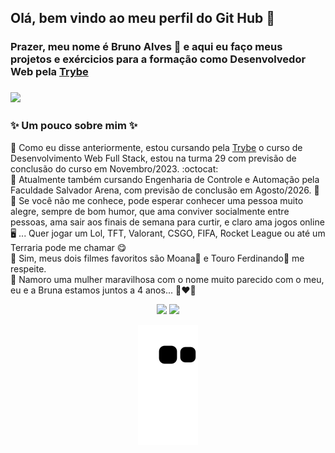 ## Olá, bem vindo ao meu perfil do Git Hub :smiling_face_with_three_hearts:
### Prazer, meu nome é Bruno Alves :hugs: e aqui eu faço meus projetos e exércicios para a formação como Desenvolvedor Web pela <a href="https://www.betrybe.com/" target="_blank">Trybe</a>
### <a href="https://www.linkedin.com/in/devbrunoalves/" target="_blank"> <img src="https://img.shields.io/badge/LinkedIn-0077B5?style=for-the-badge&logo=linkedin&logoColor=white"></a>
### ✨ Um pouco sobre mim ✨ 
:small_blue_diamond: Como eu disse anteriormente, estou cursando pela <a href="https://www.betrybe.com/" target="_blank">Trybe</a> o curso de Desenvolvimento Web Full Stack, estou na turma 29 com previsão de conclusão do curso em Novembro/2023. :octocat: <br>
:small_blue_diamond: Atualmente também cursando Engenharia de Controle e Automação pela Faculdade Salvador Arena, com previsão de conclusão em Agosto/2026. :robot:<br>
:small_blue_diamond: Se você não me conhece, pode esperar conhecer uma pessoa muito alegre, sempre de bom humor, que ama conviver socialmente entre pessoas, ama sair aos finais de semana para curtir, e claro ama jogos online :desktop_computer: ... Quer jogar um Lol, TFT, Valorant, CSGO, FIFA, Rocket League ou até um Terraria pode me chamar :yum:
<br>
:small_blue_diamond: Sim, meus dois filmes favoritos são Moana:pig2: e Touro Ferdinando:ox: me respeite.
<br>
:small_blue_diamond: Namoro uma mulher maravilhosa com o nome muito parecido com o meu, eu e a Bruna estamos juntos a 4 anos... 👩‍❤️‍👨
<div align="center">
  <img height="180em" src="https://github-readme-stats.vercel.app/api?username=BruBobotis&show_icons=true&theme=dark&include_all_commits=true&count_private=true"/> <img height="180em" max-width="480em" src="https://github-readme-stats.vercel.app/api/top-langs/?username=BruBobotis&layout=compact&langs_count=10&theme=dark"/>

  <!-- TEMAS: dark, radical, merko, gruvbox, tokyonight, onedark, cobalt, synthwave, highcontrast, dracula -->
![Snake animation](https://github.com/BruBobotis/BruBobotis/blob/output/github-contribution-grid-snake.svg)




